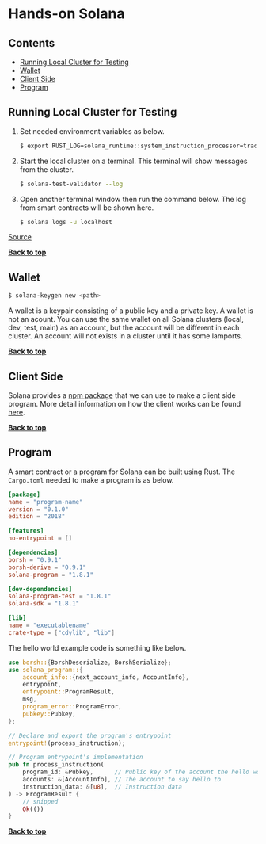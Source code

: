 # Hands-on Solana

## Contents

- [Running Local Cluster for Testing](#running-local-cluster-for-testing)
- [Wallet](#wallet)
- [Client Side](#client-side)
- [Program](#program)

## Running Local Cluster for Testing

1. Set needed environment variables as below.

   ```bash
   $ export RUST_LOG=solana_runtime::system_instruction_processor=trace,solana_runtime::message_processor=info,solana_bpf_loader=debug,solana_rbpf=debug
   ```

2. Start the local cluster on a terminal. This terminal will show messages from the cluster.

   ```bash
   $ solana-test-validator --log
   ```

3. Open another terminal window then run the command below. The log from smart contracts will be shown here.

   ```bash
   $ solana logs -u localhost
   ```

[Source](https://docs.solana.com/developing/on-chain-programs/debugging)

[**Back to top**](#contents)

## Wallet

```bash
$ solana-keygen new <path>
```

A wallet is a keypair consisting of a public key and a private key. A wallet is not an acount. You can use the same wallet on all Solana clusters (local, dev, test, main) as an account, but the account will be different in each cluster. An account will not exists in a cluster until it has some lamports.

[**Back to top**](#contents)

## Client Side

Solana provides a [npm package](https://www.npmjs.com/package/@solana/web3.js) that we can use to make a client side program. More detail information on how the client works can be found [here](./client).

[**Back to top**](#contents)

## Program

A smart contract or a program for Solana can be built using Rust. The `Cargo.toml` needed to make a program is as below.

```toml
[package]
name = "program-name"
version = "0.1.0"
edition = "2018"

[features]
no-entrypoint = []

[dependencies]
borsh = "0.9.1"
borsh-derive = "0.9.1"
solana-program = "1.8.1"

[dev-dependencies]
solana-program-test = "1.8.1"
solana-sdk = "1.8.1"

[lib]
name = "executablename"
crate-type = ["cdylib", "lib"]
```

The hello world example code is something like below.

```rust
use borsh::{BorshDeserialize, BorshSerialize};
use solana_program::{
    account_info::{next_account_info, AccountInfo},
    entrypoint,
    entrypoint::ProgramResult,
    msg,
    program_error::ProgramError,
    pubkey::Pubkey,
};

// Declare and export the program's entrypoint
entrypoint!(process_instruction);

// Program entrypoint's implementation
pub fn process_instruction(
    program_id: &Pubkey,      // Public key of the account the hello world program was loaded into
    accounts: &[AccountInfo], // The account to say hello to
    instruction_data: &[u8],  // Instruction data
) -> ProgramResult {
    // snipped
    Ok(())
}
```

[**Back to top**](#contents)
